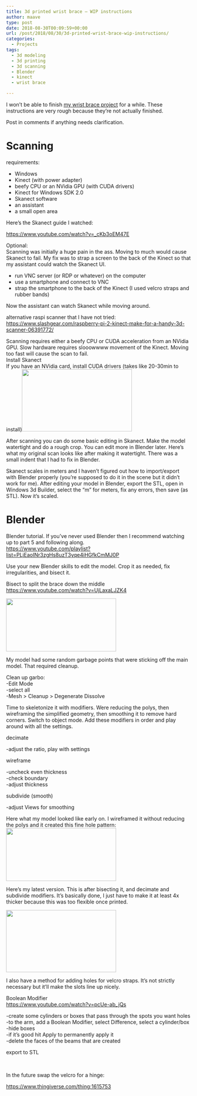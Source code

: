 ```yaml
---
title: 3d printed wrist brace – WIP instructions
author: maave
type: post
date: 2018-08-30T00:09:59+00:00
url: /post/2018/08/30/3d-printed-wrist-brace-wip-instructions/
categories:
  - Projects
tags:
  - 3d modeling
  - 3d printing
  - 3d scanning
  - Blender
  - kinect
  - wrist brace

---
```

I won&#8217;t be able to finish [my wrist brace project][1] for a while. These instructions are very rough because they&#8217;re not actually finished. 

Post in comments if anything needs clarification.

# Scanning

requirements:

  * Windows
  * Kinect (with power adapter)
  * beefy CPU or an NVidia GPU (with CUDA drivers)
  * Kinect for Windows SDK 2.0
  * Skanect software
  * an assistant
  * a small open area

Here&#8217;s the Skanect guide I watched:

<https://www.youtube.com/watch?v=_cKb3oEM47E>

<!--more-->

Optional:  
Scanning was initially a huge pain in the ass. Moving to much would cause Skanect to fail. My fix was to strap a screen to the back of the Kinect so that my assistant could watch the Skanect UI.

  * run VNC server (or RDP or whatever) on the computer
  * use a smartphone and connect to VNC
  * strap the smartphone to the back of the Kinect (I used velcro straps and rubber bands)

Now the assistant can watch Skanect while moving around.

alternative raspi scanner that I have not tried:  
<https://www.slashgear.com/raspberry-pi-2-kinect-make-for-a-handy-3d-scanner-06391772/>

Scanning requires either a beefy CPU or CUDA acceleration from an NVidia GPU. Slow hardware requires slooowwww movement of the Kinect. Moving too fast will cause the scan to fail.  
Install Skanect  
If you have an NVidia card, install CUDA drivers (takes like 20-30min to install)[<img class="wp-image-581 alignright" src="/uploads/2018/08/orig-scan-watertight-300x169.jpg" width="300" height="169" srcset="/uploads/2018/08/orig-scan-watertight-300x169.jpg 300w, /uploads/2018/08/orig-scan-watertight-768x432.jpg 768w, /uploads/2018/08/orig-scan-watertight-1024x576.jpg 1024w" sizes="(max-width: 300px) 100vw, 300px" />][2]

After scanning you can do some basic editing in Skanect. Make the model watertight and do a rough crop. You can edit more in Blender later. Here&#8217;s what my original scan looks like after making it watertight. There was a small indent that I had to fix in Blender.

Skanect scales in meters and I haven&#8217;t figured out how to import/export with Blender properly (you&#8217;re supposed to do it in the scene but it didn&#8217;t work for me). After editing your model in Blender, export the STL, open in Windows 3d Builder, select the &#8220;m&#8221; for meters, fix any errors, then save (as STL). Now it&#8217;s scaled.

# Blender

Blender tutorial. If you&#8217;ve never used Blender then I recommend watching up to part 5 and following along.  
<https://www.youtube.com/playlist?list=PLjEaoINr3zgHs8uzT3yqe4iHGfkCmMJ0P>

Use your new Blender skills to edit the model. Crop it as needed, fix irregularities, and bisect it.

Bisect to split the brace down the middle  
<https://www.youtube.com/watch?v=UjLaxaLJZK4><del></del>

[<img class="wp-image-579 alignright" src="/uploads/2018/08/01-wtf-300x144.png" width="300" height="144" srcset="/uploads/2018/08/01-wtf-300x144.png 300w, /uploads/2018/08/01-wtf-768x369.png 768w, /uploads/2018/08/01-wtf-1024x492.png 1024w" sizes="(max-width: 300px) 100vw, 300px" />][3]

My model had some random garbage points that were sticking off the main model. That required cleanup.

Clean up garbo:  
-Edit Mode  
-select all  
-Mesh > Cleanup > Degenerate Dissolve

Time to skeletonize it with modifiers. Were reducing the polys, then wireframing the simplified geometry, then smoothing it to remove hard corners. Switch to object mode. Add these modifiers in order and play around with all the settings.

decimate

-adjust the ratio, play with settings

wireframe

-uncheck even thickness  
-check boundary  
-adjust thickness

subdivide (smooth)

-adjust Views for smoothing

Here what my model looked like early on. I wireframed it without reducing the polys and it created this fine hole pattern:[<img class="wp-image-582 aligncenter" src="/uploads/2018/08/07-tada-its-fixed-300x144.png" width="300" height="144" srcset="/uploads/2018/08/07-tada-its-fixed-300x144.png 300w, /uploads/2018/08/07-tada-its-fixed-768x369.png 768w, /uploads/2018/08/07-tada-its-fixed-1024x492.png 1024w" sizes="(max-width: 300px) 100vw, 300px" />][4]

Here&#8217;s my latest version. This is after bisecting it, and decimate and subdivide modifiers. It&#8217;s basically done, I just have to make it at least 4x thicker because this was too flexible once printed.

[<img class="wp-image-583" src="/uploads/2018/08/final-ish-300x169.jpg" width="300" height="169" srcset="/uploads/2018/08/final-ish-300x169.jpg 300w, /uploads/2018/08/final-ish-768x432.jpg 768w, /uploads/2018/08/final-ish-1024x576.jpg 1024w" sizes="(max-width: 300px) 100vw, 300px" />][5]

I also have a method for adding holes for velcro straps. It&#8217;s not strictly necessary but it&#8217;ll make the slots line up nicely.

Boolean Modifier  
<https://www.youtube.com/watch?v=pcUe-ab_jQs>

-create some cylinders or boxes that pass through the spots you want holes  
-to the arm, add a Boolean Modifier, select Difference, select a cylinder/box  
-hide boxes  
-if it&#8217;s good hit Apply to permanently apply it  
-delete the faces of the beams that are created

export to STL

&nbsp;

In the future swap the velcro for a hinge:

<https://www.thingiverse.com/thing:1615753>

&nbsp;

 [1]: https://blog.silocitylabs.com/post/2017/12/15/3d-printed-wrist-brace-wip/
 [2]: /uploads/2018/08/orig-scan-watertight.jpg
 [3]: /uploads/2018/08/01-wtf.png
 [4]: /uploads/2018/08/07-tada-its-fixed.png
 [5]: /uploads/2018/08/final-ish.jpg